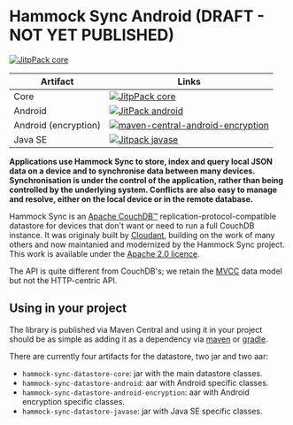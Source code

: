 # Hammock Sync Android (DRAFT - NOT YET PUBLISHED)
[![JitpPack core](https://jitpack.io/v/hammock-sync/hammock-sync.svg)](https://jitpack.io/#hammock-sync/hammock-sync)

| Artifact | Links |
| ---|--- |
| Core | [![JitpPack core](https://img.shields.io/jitpack/v/hammock-sync/hammock-sync?label=Jitpack%20Core)](https://jitpack.io/com/github/hammock-sync/hammock-sync/hammock-sync-datastore-core/0.0.0-SNAPSHOT/) |
| Android | [![JitPack android](https://img.shields.io/jitpack/v/hammock-sync/hammock-sync?label=Jitpack%20Android)](https://jitpack.io/com/github/hammock-sync/hammock-sync/hammock-sync-datastore-android/0.0.0-SNAPSHOT/") |
| Android (encryption) | [![maven-central-android-encryption](https://img.shields.io/jitpack/v/hammock-sync/hammock-sync?label=Jitpack%20Android%20Encryption)](https://jitpack.io/com/github/hammock-sync/hammock-sync/hammock-sync-datastore-android-encryption/0.0.0-SNAPSHOT/") | 
| Java SE | [![Jitpack javase](https://img.shields.io/jitpack/v/hammock-sync/hammock-sync?label=Jitpack%20JavaSE)](https://jitpack.io/com/github/hammock-sync/hammock-sync/hammock-sync-datastore-javase/0.0.0-SNAPSHOT/") |


**Applications use Hammock Sync to store, index and query local JSON data on a
device and to synchronise data between many devices. Synchronisation is under
the control of the application, rather than being controlled by the underlying
system. Conflicts are also easy to manage and resolve, either on the local
device or in the remote database.**

Hammock Sync is an [Apache CouchDB&trade;][acdb]
replication-protocol-compatible datastore for
devices that don't want or need to run a full CouchDB instance. It was originaly built
by [Cloudant](https://cloudant.com), building on the work of many others and now maintanied and modernized
by the Hammock Sync project. This work is available under the [Apache 2.0 licence][ap2].

[ap2]: https://github.com/cloudant/sync-android/blob/master/LICENSE
[acdb]: http://couchdb.apache.org/

The API is quite different from CouchDB's; we retain the
[MVCC](http://en.wikipedia.org/wiki/Multiversion_concurrency_control) data
model but not the HTTP-centric API.


## Using in your project

The library is published via Maven Central and using it in your project should
be as simple as adding it as a dependency via [maven][maven] or [gradle][gradle].

[maven]: http://maven.apache.org/
[gradle]: http://www.gradle.org/

There are currently four artifacts for the datastore, two jar and two aar:

* `hammock-sync-datastore-core`: jar with the main datastore classes.
* `hammock-sync-datastore-android`: aar with Android specific classes.
* `hammock-sync-datastore-android-encryption`: aar with Android encryption specific classes.
* `hammock-sync-datastore-javase`: jar with Java SE specific classes.
